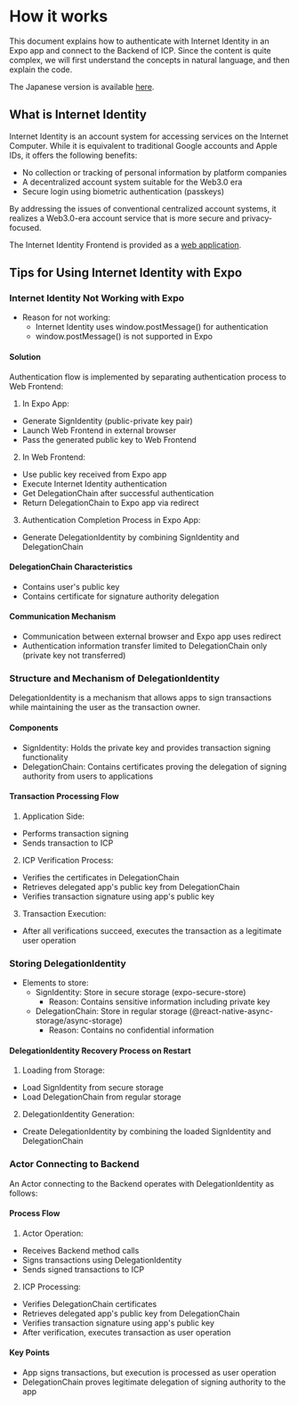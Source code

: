 # How it works
This document explains how to authenticate with Internet Identity in an Expo app and connect to the Backend of ICP.
Since the content is quite complex, we will first understand the concepts in natural language, and then explain the code.

The Japanese version is available [here](how_it_works_ja.md).

## What is Internet Identity

Internet Identity is an account system for accessing services on the Internet Computer. While it is equivalent to traditional Google accounts and Apple IDs, it offers the following benefits:

- No collection or tracking of personal information by platform companies
- A decentralized account system suitable for the Web3.0 era
- Secure login using biometric authentication (passkeys)

By addressing the issues of conventional centralized account systems, it realizes a Web3.0-era account service that is more secure and privacy-focused.

The Internet Identity Frontend is provided as a [web application](https://identity.ic0.app/).

## Tips for Using Internet Identity with Expo

### Internet Identity Not Working with Expo

- Reason for not working:
  - Internet Identity uses window.postMessage() for authentication
  - window.postMessage() is not supported in Expo

#### Solution

Authentication flow is implemented by separating authentication process to Web Frontend:

1. In Expo App:
  - Generate SignIdentity (public-private key pair)
  - Launch Web Frontend in external browser
  - Pass the generated public key to Web Frontend

2. In Web Frontend:
  - Use public key received from Expo app
  - Execute Internet Identity authentication
  - Get DelegationChain after successful authentication
  - Return DelegationChain to Expo app via redirect

3. Authentication Completion Process in Expo App:
  - Generate DelegationIdentity by combining SignIdentity and DelegationChain

#### DelegationChain Characteristics
- Contains user's public key
- Contains certificate for signature authority delegation

#### Communication Mechanism
- Communication between external browser and Expo app uses redirect
- Authentication information transfer limited to DelegationChain only (private key not transferred)

### Structure and Mechanism of DelegationIdentity

DelegationIdentity is a mechanism that allows apps to sign transactions while maintaining the user as the transaction owner.

#### Components
- SignIdentity: Holds the private key and provides transaction signing functionality
- DelegationChain: Contains certificates proving the delegation of signing authority from users to applications

#### Transaction Processing Flow

1. Application Side:
  - Performs transaction signing
  - Sends transaction to ICP

2. ICP Verification Process:
  - Verifies the certificates in DelegationChain
  - Retrieves delegated app's public key from DelegationChain
  - Verifies transaction signature using app's public key

3. Transaction Execution:
  - After all verifications succeed, executes the transaction as a legitimate user operation

### Storing DelegationIdentity

- Elements to store:
  - SignIdentity: Store in secure storage (expo-secure-store)
    - Reason: Contains sensitive information including private key
  - DelegationChain: Store in regular storage (@react-native-async-storage/async-storage)
    - Reason: Contains no confidential information

#### DelegationIdentity Recovery Process on Restart

1. Loading from Storage:
  - Load SignIdentity from secure storage
  - Load DelegationChain from regular storage

2. DelegationIdentity Generation:
  - Create DelegationIdentity by combining the loaded SignIdentity and DelegationChain

### Actor Connecting to Backend

An Actor connecting to the Backend operates with DelegationIdentity as follows:

#### Process Flow

1. Actor Operation:
  - Receives Backend method calls
  - Signs transactions using DelegationIdentity
  - Sends signed transactions to ICP

2. ICP Processing:
  - Verifies DelegationChain certificates
  - Retrieves delegated app's public key from DelegationChain
  - Verifies transaction signature using app's public key
  - After verification, executes transaction as user operation

#### Key Points

- App signs transactions, but execution is processed as user operation
- DelegationChain proves legitimate delegation of signing authority to the app



